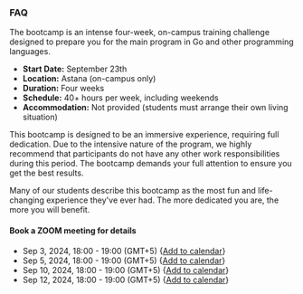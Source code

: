 ### FAQ

The bootcamp is an intense four-week, on-campus training challenge designed to prepare you for the main program in Go and other programming languages.

- **Start Date:** September 23th
- **Location:** Astana (on-campus only)
- **Duration:** Four weeks
- **Schedule:** 40+ hours per week, including weekends
- **Accommodation:** Not provided (students must arrange their own living situation)

This bootcamp is designed to be an immersive experience, requiring full dedication. Due to the intensive nature of the program, we highly recommend that participants do not have any other work responsibilities during this period. The bootcamp demands your full attention to ensure you get the best results.

Many of our students describe this bootcamp as the most fun and life-changing experience they've ever had. The more dedicated you are, the more you will benefit.

#### Book a ZOOM meeting for details

- Sep 3, 2024, 18:00 - 19:00 (GMT+5) {[Add to calendar](https://calendar.app.google/qaWu1KWeu7HHRsmi8)}
- Sep 5, 2024, 18:00 - 19:00 (GMT+5) {[Add to calendar](https://calendar.app.google/wtsgH6sYB5jHN2yz5)}
- Sep 10, 2024, 18:00 - 19:00 (GMT+5) {[Add to calendar](https://calendar.app.google/vYvc1Q7FXV3yKRL57)}
- Sep 12, 2024, 18:00 - 19:00 (GMT+5) {[Add to calendar](https://calendar.app.google/TueXNMe6yquB7KQ69)}

